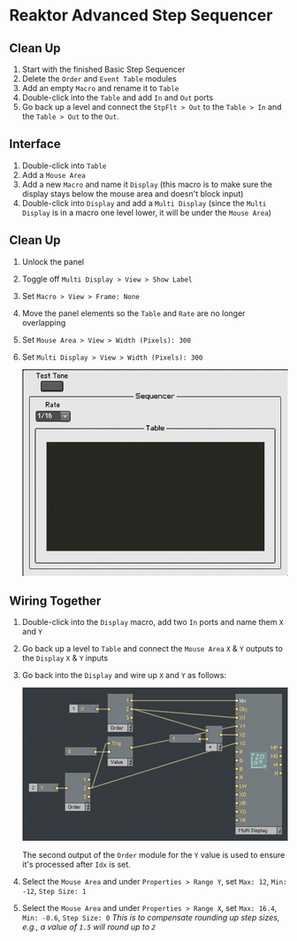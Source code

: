 # Reaktor Advanced Step Sequencer

## Clean Up

1. Start with the finished Basic Step Sequencer
2. Delete the `Order` and `Event Table` modules
3. Add an empty `Macro` and rename it to `Table`
4. Double-click into the `Table` and add `In` and `Out` ports
5. Go back up a level and connect the `StpFlt > Out` to the `Table > In` and the `Table > Out` to the `Out`.

## Interface

1. Double-click into `Table`
2. Add a `Mouse Area`
3. Add a new `Macro` and name it `Display` (this macro is to make sure the display stays below the mouse area and doesn't block input)
4. Double-click into `Display` and add a `Multi Display` (since the `Multi Display` is in a macro one level lower, it will be under the `Mouse Area`)

## Clean Up

1. Unlock the panel
2. Toggle off `Multi Display > View > Show Label`
3. Set `Macro > View > Frame: None`
4. Move the panel elements so the `Table` and `Rate` are no longer overlapping
5. Set `Mouse Area > View > Width (Pixels): 300`
6. Set `Multi Display > View > Width (Pixels): 300`

    ![Display](assets/advanced-step-sequencer/reaktor-advanced-step-sequencer-display.png)

## Wiring Together

1. Double-click into the `Display` macro, add two `In` ports and name them `X` and `Y`
2. Go back up a level to `Table` and connect the `Mouse Area` `X` & `Y` outputs to the `Display` `X` & `Y` inputs
3. Go back into the `Display` and wire up `X` and `Y` as follows:

    ![X & Y](assets/advanced-step-sequencer/reaktor-advanced-step-sequencer-x-y.png)

    The second output of the `Order` module for the `Y` value is used to ensure it's processed after `Idx` is set.

4. Select the `Mouse Area` and under `Properties > Range Y`, set `Max: 12`, `Min: -12`, `Step Size: 1`
5. Select the `Mouse Area` and under `Properties > Range X`, set `Max: 16.4`, `Min: -0.6`, `Step Size: 0` *This is to compensate rounding up step sizes, e.g., a value of `1.5` will round up to `2`*

